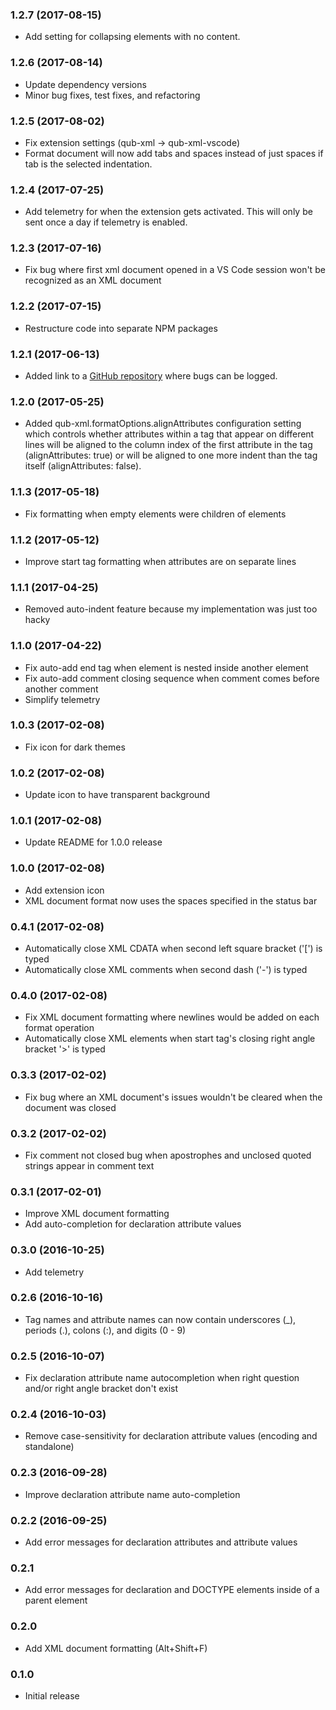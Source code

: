 ### 1.2.7 (2017-08-15)

- Add setting for collapsing elements with no content.

### 1.2.6 (2017-08-14)

- Update dependency versions
- Minor bug fixes, test fixes, and refactoring

### 1.2.5 (2017-08-02)

- Fix extension settings (qub-xml -> qub-xml-vscode)
- Format document will now add tabs and spaces instead of just spaces if tab is the selected indentation.

### 1.2.4 (2017-07-25)

- Add telemetry for when the extension gets activated. This will only be sent once a day if telemetry is enabled.

### 1.2.3 (2017-07-16)

- Fix bug where first xml document opened in a VS Code session won't be recognized as an XML document

### 1.2.2 (2017-07-15)

- Restructure code into separate NPM packages

### 1.2.1 (2017-06-13)

- Added link to a [GitHub repository](https://github.com/danschultequb/qub-xml-vscode/issues) where bugs can be logged.

### 1.2.0 (2017-05-25)

- Added qub-xml.formatOptions.alignAttributes configuration setting which controls whether attributes within a tag that appear on different lines will be aligned to the column index of the first attribute in the tag (alignAttributes: true) or will be aligned to one more indent than the tag itself (alignAttributes: false).

### 1.1.3 (2017-05-18)

- Fix formatting when empty elements were children of elements

### 1.1.2 (2017-05-12)

- Improve start tag formatting when attributes are on separate lines

### 1.1.1 (2017-04-25)

- Removed auto-indent feature because my implementation was just too hacky

### 1.1.0 (2017-04-22)

- Fix auto-add end tag when element is nested inside another element
- Fix auto-add comment closing sequence when comment comes before another comment
- Simplify telemetry

### 1.0.3 (2017-02-08)

- Fix icon for dark themes

### 1.0.2 (2017-02-08)

- Update icon to have transparent background

### 1.0.1 (2017-02-08)

- Update README for 1.0.0 release

### 1.0.0 (2017-02-08)

- Add extension icon
- XML document format now uses the spaces specified in the status bar

### 0.4.1 (2017-02-08)

- Automatically close XML CDATA when second left square bracket ('[') is typed
- Automatically close XML comments when second dash ('-') is typed

### 0.4.0 (2017-02-08)

- Fix XML document formatting where newlines would be added on each format operation
- Automatically close XML elements when start tag's closing right angle bracket '>' is typed

### 0.3.3 (2017-02-02)

- Fix bug where an XML document's issues wouldn't be cleared when the document was closed

### 0.3.2 (2017-02-02)

- Fix comment not closed bug when apostrophes and unclosed quoted strings appear in comment text

### 0.3.1 (2017-02-01)

- Improve XML document formatting
- Add auto-completion for declaration attribute values

### 0.3.0 (2016-10-25)

- Add telemetry

### 0.2.6 (2016-10-16)

- Tag names and attribute names can now contain underscores (_), periods (.), colons (:), and digits (0 - 9)

### 0.2.5 (2016-10-07)

- Fix declaration attribute name autocompletion when right question and/or right angle bracket don't exist

### 0.2.4 (2016-10-03)

- Remove case-sensitivity for declaration attribute values (encoding and standalone)

### 0.2.3 (2016-09-28)

- Improve declaration attribute name auto-completion

### 0.2.2 (2016-09-25)

- Add error messages for declaration attributes and attribute values

### 0.2.1

- Add error messages for declaration and DOCTYPE elements inside of a parent element

### 0.2.0

- Add XML document formatting (Alt+Shift+F)

### 0.1.0

- Initial release
